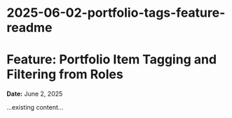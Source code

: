 # 2025-06-02-portfolio-tags-feature-readme

# Feature: Portfolio Item Tagging and Filtering from Roles

**Date:** June 2, 2025

...existing content...
